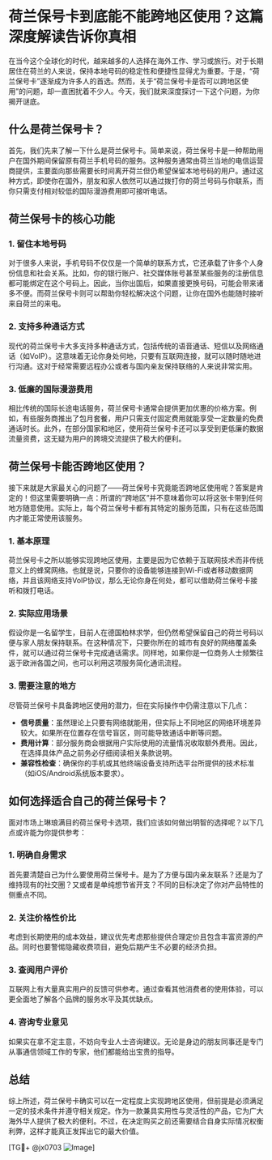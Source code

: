 # 荷兰保号卡到底能不能跨地区使用？这篇深度解读告诉你真相

在当今这个全球化的时代，越来越多的人选择在海外工作、学习或旅行。对于长期居住在荷兰的人来说，保持本地号码的稳定性和便捷性显得尤为重要。于是，“荷兰保号卡”逐渐成为许多人的首选。然而，关于“荷兰保号卡是否可以跨地区使用”的问题，却一直困扰着不少人。今天，我们就来深度探讨一下这个问题，为你揭开谜底。

## 什么是荷兰保号卡？

首先，我们先来了解一下什么是荷兰保号卡。简单来说，荷兰保号卡是一种帮助用户在国外期间保留原有荷兰手机号码的服务。这种服务通常由荷兰当地的电信运营商提供，主要面向那些需要长时间离开荷兰但仍希望保留本地号码的用户。通过这种方式，即使你在国外，朋友和家人依然可以通过拨打你的荷兰号码与你联系，而你只需支付相对较低的国际漫游费用即可接听电话。

## 荷兰保号卡的核心功能

### 1. 留住本地号码
对于很多人来说，手机号码不仅仅是一个简单的联系方式，它还承载了许多个人身份信息和社会关系。比如，你的银行账户、社交媒体账号甚至某些服务的注册信息都可能绑定在这个号码上。因此，当你出国后，如果直接更换号码，可能会带来诸多不便。而荷兰保号卡则可以帮助你轻松解决这个问题，让你在国外也能随时接听来自荷兰的来电。

### 2. 支持多种通话方式
现代的荷兰保号卡大多支持多种通话方式，包括传统的语音通话、短信以及网络通话（如VoIP）。这意味着无论你身处何地，只要有互联网连接，就可以随时随地进行沟通。这对于经常需要远程办公或者与国内亲友保持联络的人来说非常实用。

### 3. 低廉的国际漫游费用
相比传统的国际长途电话服务，荷兰保号卡通常会提供更加优惠的价格方案。例如，有些服务商推出了包月套餐，用户只需支付固定费用就能享受一定数量的免费通话时长。此外，在部分国家和地区，使用荷兰保号卡还可以享受到更低廉的数据流量资费，这无疑为用户的跨境交流提供了极大的便利。

## 荷兰保号卡能否跨地区使用？

接下来就是大家最关心的问题了——荷兰保号卡究竟能否跨地区使用呢？答案是肯定的！但这里需要明确一点：所谓的“跨地区”并不意味着你可以将这张卡带到任何地方随意使用。实际上，每个荷兰保号卡都有其特定的服务范围，只有在这些范围内才能正常使用该服务。

### 1. 基本原理
荷兰保号卡之所以能够实现跨地区使用，主要是因为它依赖于互联网技术而非传统意义上的蜂窝网络。也就是说，只要你的设备能够连接到Wi-Fi或者移动数据网络，并且该网络支持VoIP协议，那么无论你身在何处，都可以借助荷兰保号卡接听和拨打电话。

### 2. 实际应用场景
假设你是一名留学生，目前人在德国柏林求学，但仍然希望保留自己的荷兰号码以便与家人朋友保持联系。在这种情况下，只要你所在的城市有良好的网络覆盖条件，就可以通过荷兰保号卡完成通话需求。同样地，如果你是一位商务人士频繁往返于欧洲各国之间，也可以利用这项服务简化通讯流程。

### 3. 需要注意的地方
尽管荷兰保号卡具备跨地区使用的潜力，但在实际操作中仍需注意以下几点：
- **信号质量**：虽然理论上只要有网络就能用，但实际上不同地区的网络环境差异较大。如果所在位置存在信号盲区，则可能导致通话中断等问题。
- **费用计算**：部分服务商会根据用户实际使用的流量情况收取额外费用。因此，在选择具体产品之前务必仔细阅读相关条款说明。
- **兼容性检查**：确保你的手机或其他终端设备支持所选平台所提供的技术标准（如iOS/Android系统版本要求）。

## 如何选择适合自己的荷兰保号卡？

面对市场上琳琅满目的荷兰保号卡选项，我们应该如何做出明智的选择呢？以下几点或许能为你提供参考：

### 1. 明确自身需求
首先要清楚自己为什么要使用荷兰保号卡。是为了方便与国内亲友联系？还是为了维持现有的社交圈？又或者是单纯想节省开支？不同的目标决定了你对产品特性的侧重点不同。

### 2. 关注价格性价比
考虑到长期使用的成本效益，建议优先考虑那些提供合理定价且包含丰富资源的产品。同时也要警惕隐藏收费项目，避免后期产生不必要的经济负担。

### 3. 查阅用户评价
互联网上有大量真实用户的反馈可供参考。通过查看其他消费者的使用体验，可以更全面地了解各个品牌的服务水平及其优缺点。

### 4. 咨询专业意见
如果实在拿不定主意，不妨向专业人士咨询建议。无论是身边的朋友同事还是专门从事通信领域工作的专家，他们都能给出宝贵的指导。

## 总结

综上所述，荷兰保号卡确实可以在一定程度上实现跨地区使用，但前提是必须满足一定的技术条件并遵守相关规定。作为一款兼具实用性与灵活性的产品，它为广大海外华人提供了极大的便利。不过，在决定购买之前还需要结合自身实际情况权衡利弊，这样才能真正发挥出它的最大价值。

[TG💪+ @jx0703 ![Image](https://github.com/user-attachments/assets/dbca1d08-cadb-493c-b0ec-ad6f7a83f270)]